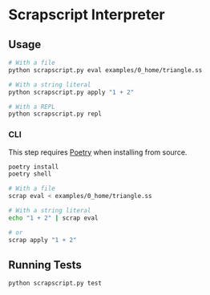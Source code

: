 # Scrapscript Interpreter

## Usage

```bash
# With a file
python scrapscript.py eval examples/0_home/triangle.ss

# With a string literal
python scrapscript.py apply "1 + 2"

# With a REPL
python scrapscript.py repl
```

### CLI

This step requires [Poetry](https://python-poetry.org/) when installing from source.

```bash
poetry install
poetry shell

# With a file
scrap eval < examples/0_home/triangle.ss

# With a string literal
echo "1 + 2" | scrap eval

# or
scrap apply "1 + 2"
```

## Running Tests

```bash
python scrapscript.py test
```
